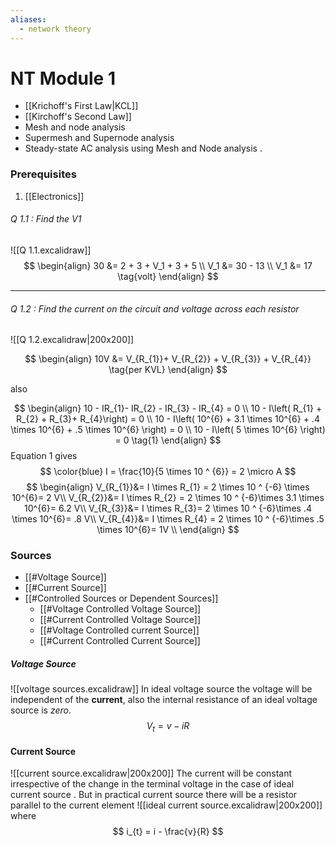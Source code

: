 ```yaml
---
aliases:
  - network theory
---
```

# NT Module 1
- [[Krichoff's First Law|KCL]]
- [[Kirchoff's Second Law]] 
- Mesh and node analysis
- Supermesh and Supernode analysis 
- Steady-state AC analysis using Mesh and Node analysis .
### Prerequisites
1. [[Electronics]]

###### Q 1.1 : Find the $V1$ 
![[Q 1.1.excalidraw]]
$$
\begin{align}
30 &= 2 + 3 + V_1 + 3 + 5 \\ 
V_1 &= 30 - 13 \\
V_1 &= 17 \tag{volt} 
\end{align}
$$

****


###### Q 1.2 : Find the current on the circuit and voltage across each resistor
![[Q 1.2.excalidraw|200x200]]


$$
\begin{align}
10V &= V_{R_{1}}+  V_{R_{2}} + V_{R_{3}} + V_{R_{4}} \tag{per KVL} 
\end{align} 
$$

also 

$$
\begin{align}
10 - IR_{1}- IR_{2} - IR_{3} - IR_{4} = 0 \\
10 - I\left( R_{1} + R_{2} + R_{3}+ R_{4}\right) = 0 \\
10 - I\left( 10^{6} + 3.1 \times 10^{6} + .4 \times 10^{6} + .5 \times 10^{6} \right) = 0 \\
10 - I\left( 5 \times 10^{6} \right) = 0 \tag{1}
\end{align} 
$$
Equation $1$ gives 
$$
\color{blue}
I = \frac{10}{5 \times 10 ^ {6}} = 2 \micro A 
$$
$$
\begin{align} 
V_{R_{1}}&= I \times R_{1} = 2 \times 10 ^ {-6}  \times  10^{6}= 2 V\\ 
V_{R_{2}}&= I \times R_{2} = 2 \times 10 ^ {-6}\times 3.1 \times 10^{6}= 6.2 V\\ 
V_{R_{3}}&= I \times R_{3}= 2 \times 10 ^ {-6}\times .4 \times 10^{6}= .8 V\\
V_{R_{4}}&= I \times R_{4} = 2 \times 10 ^ {-6}\times .5 \times 10^{6}= 1V \\ 
\end{align} 
$$




### Sources
- [[#Voltage Source]]
- [[#Current Source]]
- [[#Controlled Sources or Dependent Sources]]
	- [[#Voltage Controlled Voltage Source]]
	- [[#Current Controlled Voltage Source]]
	- [[#Voltage Controlled current Source]]
	- [[#Current Controlled Current Source]]
##### Voltage Source 
![[voltage sources.excalidraw]]
In ideal voltage source the voltage will be independent of the **current**, also the internal resistance of an ideal voltage source is *zero*.
$$
V_{t} = v - iR
$$




#### Current Source 

![[current source.excalidraw|200x200]]
The current will be constant irrespective of the change in the terminal voltage in the case of ideal current source . But in practical current source there will be a resistor parallel to the current element
![[ideal current source.excalidraw|200x200]]
where 
$$
i_{t} = i - \frac{v}{R}
$$


